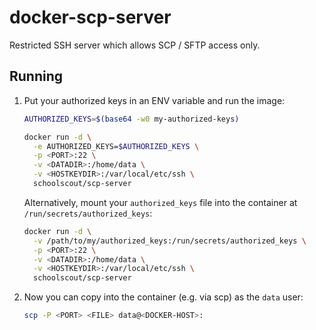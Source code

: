 # docker-scp-server

Restricted SSH server which allows SCP / SFTP access only.

## Running

1) Put your authorized keys in an ENV variable and run the image:

    ```bash
    AUTHORIZED_KEYS=$(base64 -w0 my-authorized-keys)

    docker run -d \
      -e AUTHORIZED_KEYS=$AUTHORIZED_KEYS \
      -p <PORT>:22 \
      -v <DATADIR>:/home/data \
      -v <HOSTKEYDIR>:/var/local/etc/ssh \
      schoolscout/scp-server
    ```

    Alternatively, mount your `authorized_keys` file into the container at `/run/secrets/authorized_keys`:

    ```bash
    docker run -d \
      -v /path/to/my/authorized_keys:/run/secrets/authorized_keys \
      -p <PORT>:22 \
      -v <DATADIR>:/home/data \
      -v <HOSTKEYDIR>:/var/local/etc/ssh \
      schoolscout/scp-server
    ```

2) Now you can copy into the container (e.g. via scp) as the `data` user:

    ```bash
    scp -P <PORT> <FILE> data@<DOCKER-HOST>:
    ```
